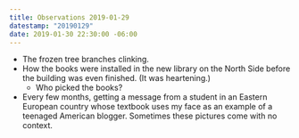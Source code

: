 ```yaml
---
title: Observations 2019-01-29
datestamp: "20190129"
date: 2019-01-30 22:30:00 -06:00
---
```


- The frozen tree branches clinking.
- How the books were installed in the new library on the North Side before the building was even finished. (It was heartening.)
	- Who picked the books?
- Every few months, getting a message from a student in an Eastern European country whose textbook uses my face as an example of a teenaged American blogger. Sometimes these pictures come with no context.
